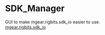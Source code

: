 # SDK_Manager
GUI to make mgear.rigbits.sdk_io easier to use.  
[mgear.rigbits.sdk_io](https://github.com/mgear-dev/mgear4/blob/master/release/scripts/mgear/rigbits/sdk_io.py)
